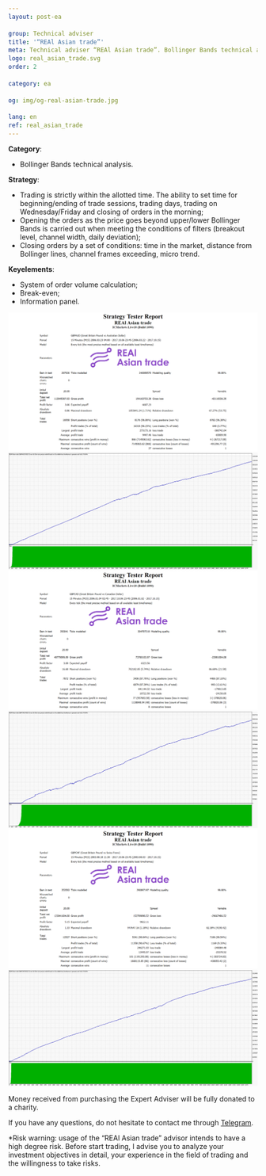 ```yaml
---
layout: post-ea

group: Technical adviser
title: '“REAl Asian trade”'
meta: Technical adviser “REAl Asian trade”. Bollinger Bands technical analysis. Money received from purchasing the Expert Adviser will be fully donated to a charity.
logo: real_asian_trade.svg
order: 2

category: ea

og: img/og-real-asian-trade.jpg

lang: en
ref: real_asian_trade
---
```


**Category**:
  - Bollinger Bands technical analysis.

**Strategy**:
  - Trading is strictly within the allotted time. The ability to set time for beginning/ending of trade sessions, trading days, trading on Wednesday/Friday and closing of orders in the morning;
  - Opening the orders as the price goes beyond upper/lower Bollinger Bands is carried out when meeting the conditions of filters (breakout level, channel width, daily deviation);
  - Closing orders by a set of conditions: time in the market, distance from Bollinger lines, channel frames exceeding, micro trend.

**Keyelements**:
  - System of order volume calculation;
  - Break-even;
  - Information panel.


<a data-fancybox="gallery" href="/img/ea/en/GBPAUD_Strategy_Tester_Report_REAl_Asian_trade_(ENG).png"><img src="/img/ea/en/GBPAUD_Strategy_Tester_Report_REAl_Asian_trade_(ENG).png" alt=""></a>
<a data-fancybox="gallery" href="/img/ea/en/GBPAUD_Strategy_Tester_Report_Graph_REAl_Asian_trade_(ENG).png"><img src="/img/ea/en/GBPAUD_Strategy_Tester_Report_Graph_REAl_Asian_trade_(ENG).png" alt=""></a>
<a data-fancybox="gallery" href="/img/ea/en/GBPCAD_Strategy_Tester_Report_REAl_Asian_trade_(ENG).png"><img src="/img/ea/en/GBPCAD_Strategy_Tester_Report_REAl_Asian_trade_(ENG).png" alt=""></a>
<a data-fancybox="gallery" href="/img/ea/en/GBPCAD_Strategy_Tester_Report_Graph_REAl_Asian_trade_(ENG).png"><img src="/img/ea/en/GBPCAD_Strategy_Tester_Report_Graph_REAl_Asian_trade_(ENG).png" alt=""></a>
<a data-fancybox="gallery" href="/img/ea/en/GBPCHF_Strategy_Tester_Report_REAl_Asian_trade_(ENG).png"><img src="/img/ea/en/GBPCHF_Strategy_Tester_Report_REAl_Asian_trade_(ENG).png" alt=""></a>
<a data-fancybox="gallery" href="/img/ea/en/GBPCHF_Strategy_Tester_Report_Graph_REAl_Asian_trade_(ENG).png"><img src="/img/ea/en/GBPCHF_Strategy_Tester_Report_Graph_REAl_Asian_trade_(ENG).png" alt=""></a>


<!-- You can find out more about “REAl Asian trade” Expert Adviser in the video.

<iframe width="560" height="315" src="https://www.youtube.com/embed/eoHqHGPLqW0" frameborder="0" allowfullscreen></iframe> -->

Money received from purchasing the Expert Adviser will be fully donated to a charity.

If you have any questions, do not hesitate to contact me through <a href="https://t.me/chutkoy" target="_blank">Telegram</a>.

*Risk warning: usage of the “REAl Asian trade” advisor intends to have a high degree risk. Before start trading, I advise you to analyze your investment objectives in detail, your experience in the field of trading and the willingness to take risks.
